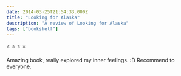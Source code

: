 ```yaml
---    
date: 2014-03-25T21:54:33.000Z
title: "Looking for Alaska"
description: "A review of Looking for Alaska"
tags: ["bookshelf"]
---   
```

⭐ ⭐ ⭐ ⭐ 

Amazing book, really explored my inner feelings. :D Recommend to everyone.